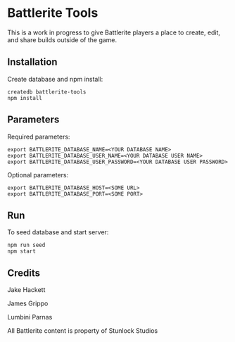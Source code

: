 # Battlerite Tools

This is a work in progress to give Battlerite players a place to create, edit, and share builds outside of the game.

## Installation

Create database and npm install:
```
createdb battlerite-tools
npm install
```

## Parameters
Required parameters:
```
export BATTLERITE_DATABASE_NAME=<YOUR DATABASE NAME>
export BATTLERITE_DATABASE_USER_NAME=<YOUR DATABASE USER NAME>
export BATTLERITE_DATABASE_USER_PASSWORD=<YOUR DATABASE USER PASSWORD>
```

Optional parameters:
```
export BATTLERITE_DATABASE_HOST=<SOME URL>
export BATTLERITE_DATABASE_PORT=<SOME PORT>
```

## Run

To seed database and start server:
```
npm run seed
npm start
```

## Credits

Jake Hackett

James Grippo

Lumbini Parnas

All Battlerite content is property of Stunlock Studios
